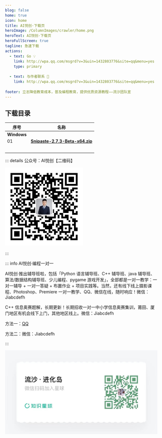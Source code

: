 ```yaml
---
blog: false
home: true
icon: home
title: AI悦创·下载页
heroImage: /ColumnImages/crawler/home.png
heroText: AI悦创·下载页
heroFullScreen: true
tagline: 急速下载
actions:
  - text: Go 💡
    link: http://wpa.qq.com/msgrd?v=3&uin=1432803776&site=qq&menu=yes
    type: primary	

  - text: 与作者联系 👋
    link: http://wpa.qq.com/msgrd?v=3&uin=1432803776&site=qq&menu=yes

footer: 立志降低教育成本，普及编程教育，提供优质资源教程——流沙团队宣
---
```




## 下载目录

| 序号        | 名称                                                         |
| ----------- | ------------------------------------------------------------ |
| **Windows** |                                                              |
| 01          | [**Snipaste-2.7.3-Beta-x64.zip**](/data/安装包/Windows/截图软件/Snipaste-2.7.3-Beta-x64.zip) |
|             |                                                              |
|             |                                                              |
|             |                                                              |
|             |                                                              |
|             |                                                              |

::: details 公众号：AI悦创【二维码】

![](/gzh.jpg)

:::

::: info AI悦创·编程一对一

AI悦创·推出辅导班啦，包括「Python 语言辅导班、C++ 辅导班、java 辅导班、算法/数据结构辅导班、少儿编程、pygame 游戏开发」，全部都是一对一教学：一对一辅导 + 一对一答疑 + 布置作业 + 项目实践等。当然，还有线下线上摄影课程、Photoshop、Premiere 一对一教学、QQ、微信在线，随时响应！微信：Jiabcdefh

C++ 信息奥赛题解，长期更新！长期招收一对一中小学信息奥赛集训，莆田、厦门地区有机会线下上门，其他地区线上。微信：Jiabcdefh

方法一：[QQ](http://wpa.qq.com/msgrd?v=3&uin=1432803776&site=qq&menu=yes)

方法二：微信：Jiabcdefh

:::

![](/zsxq.jpg)